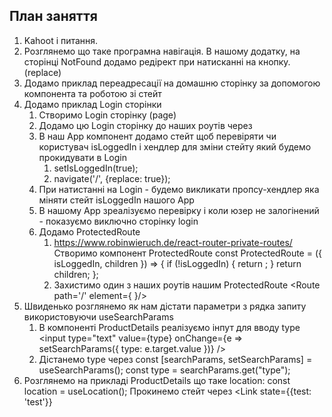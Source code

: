 ## План заняття

1. Kahoot i питання.
2. Розглянемо що таке програмна навігація. В нашому додатку, на сторінці NotFound додамо редірект при натисканні на кнопку. (replace)
3. Додамо приклад переадресації на домашню сторінку за допомогою компонента <Navigate> та роботою зі стейт
4. Додамо приклад Login сторінки
   1. Створимо Login сторінку (page)
   2. Додамо цю Login сторінку до наших роутів через <Route>
   3. В наш App компонент додамо стейт щоб перевіряти чи користувач isLoggedIn і хендлер для зміни стейту який будемо прокидувати в Login
      1. setIsLoggedIn(true);
      2. navigate('/', {replace: true});
   4. При натистанні на Login - будемо викликати пропсу-хендлер яка міняти стейт isLoggedIn нашого App
   5. В нашому App зреалізуємо перевірку і коли юзер не залогінений - показуємо виключно сторінку login
   6. Додамо ProtectedRoute
      1. https://www.robinwieruch.de/react-router-private-routes/ Створимо компонент ProtectedRoute
         const ProtectedRoute = ({ isLoggedIn, children }) => {
            if (!isLoggedIn) {
               return <Navigate to="/login" replace />;
            }
            return children;
         };
      2. Захистимо один з наших роутів нашим ProtectedRoute
         <Route path='/' element={
            <ProtectedRoute isLoggedIn={isLoggedIn}>
                 <Home />
            </ProtectedRoute>
         }/>
5. Швиденько розглянемо як нам дістати параметри з рядка запиту використовуючи useSearchParams
   1. В компоненті ProductDetails реалізуємо інпут для вводу type
      <input
         type="text"
         value={type}
         onChange={e => setSearchParams({ type: e.target.value })}
      />
   2. Дістанемо type через const [searchParams, setSearchParams] = useSearchParams(); const type = searchParams.get("type");
6. Розглянемо на прикладі ProductDetails що таке location: const location = useLocation(); Прокинемо стейт через <Link state={{test: 'test'}}

